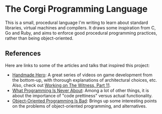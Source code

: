 # The Corgi Programming Language

This is a small, procedural language I'm writing to learn about standard libraries,
virtual machines and compilers. It draws some inspiration from C, Go and Ruby, and aims to enforce good procedural programming practices, rather than being object-oriented.

## References

Here are links to some of the articles and talks that inspired this project:
* [Handmade Hero](https://www.youtube.com/watch?v=Ee3EtYb8d1o): A great series of videos on game development from the bottom-up, with thorough explanations of architectural choices, etc. Also, check out [Working on The Witness, Part 11](http://mollyrocket.com/casey/stream_0019.html).
* [What Programming Is Never About](https://www.youtube.com/watch?v=Lzc3HcIgXis): Among a lot of other things, it is about the importance of "code prettiness" versus actual functionality.
* [Object-Oriented Programming Is Bad](https://www.youtube.com/watch?v=QM1iUe6IofM): Brings up some interesting points on the problems of object-oriented programming, and alternatives.
